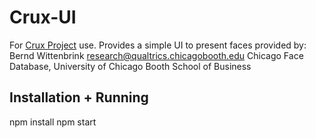 # Crux-UI

For [Crux Project](https://github.com/abril-AL/Crux) use.
Provides a simple UI to present faces provided by:
    Bernd Wittenbrink <research@qualtrics.chicagobooth.edu> Chicago Face Database, University of Chicago Booth School of Business

## Installation + Running
npm install
npm start
